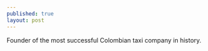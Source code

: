 ```yaml
---
published: true
layout: post
---
```


Founder of the most successful Colombian taxi company in history.
